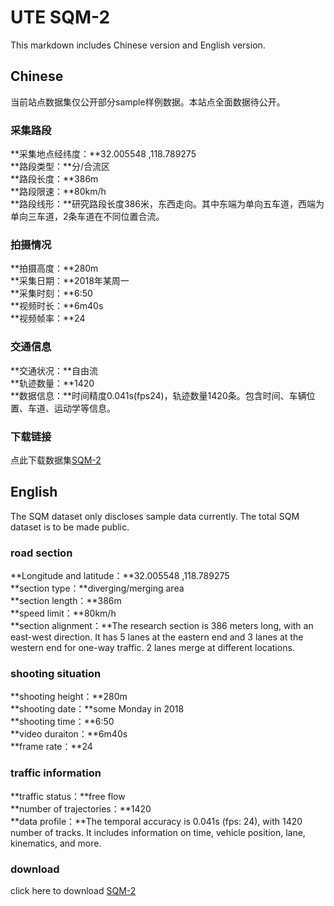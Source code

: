# UTE SQM-2
This markdown includes Chinese version and English version.

## Chinese
当前站点数据集仅公开部分sample样例数据。本站点全面数据待公开。

### 采集路段
**采集地点经纬度：**32.005548 ,118.789275<br>
**路段类型：**分/合流区<br>
**路段长度：**386m<br>
**路段限速：**80km/h<br>
**路段线形：**研究路段长度386米，东西走向。其中东端为单向五车道，西端为单向三车道，2条车道在不同位置合流。

### 拍摄情况
**拍摄高度：**280m<br>
**采集日期：**2018年某周一<br>
**采集时刻：**6:50<br>
**视频时长：**6m40s<br>
**视频帧率：**24<br>

### 交通信息
**交通状况：**自由流<br>
**轨迹数量：**1420<br>
**数据信息：**时间精度0.041s(fps24)，轨迹数量1420条。包含时间、车辆位置、车道、运动学等信息。<br>

### 下载链接
点此下载数据集[SQM-2](https://pan.baidu.com/s/11PeOscTHfgCgVRn3cEvtRw?pwd=7ccc)


## English
The SQM dataset only discloses sample data currently. The total SQM dataset is to be made public.

### road section
**Longitude and latitude：**32.005548 ,118.789275<br>
**section type：**diverging/merging area<br>
**section length：**386m<br>
**speed limit：**80km/h<br>
**section alignment：**The research section is 386 meters long, with an east-west direction. It has 5 lanes at the eastern end and 3 lanes at the western end for one-way traffic. 2 lanes merge at different locations.

### shooting situation
**shooting height：**280m<br>
**shooting date：**some Monday in 2018<br>
**shooting time：**6:50<br>
**video duraiton：**6m40s<br>
**frame rate：**24<br>

### traffic information
**traffic status：**free flow<br>
**number of trajectories：**1420<br>
**data profile：**The temporal accuracy is 0.041s (fps: 24), with 1420 number of tracks. It includes information on time, vehicle position, lane, kinematics, and more.<br>

### download
click here to download [SQM-2](https://drive.google.com/drive/folders/12uRjYEQBaIWkP8n7zYLjfaZh8tBhGeD4?usp=sharing)


